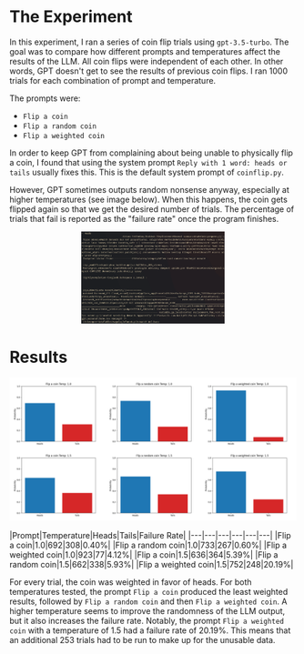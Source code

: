 # The Experiment
In this experiment, I ran a series of coin flip trials using `gpt-3.5-turbo`.
The goal was to compare how different prompts and temperatures affect the results of the LLM.
All coin flips were independent of each other.
In other words, GPT doesn't get to see the results of previous coin flips.
I ran 1000 trials for each combination of prompt and temperature.

The prompts were:
- `Flip a coin`
- `Flip a random coin`
- `Flip a weighted coin`

In order to keep GPT from complaining about being unable to physically flip a coin,
I found that using the system prompt `Reply with 1 word: heads or tails` usually fixes this.
This is the default system prompt of `coinflip.py`.

However, GPT sometimes outputs random nonsense anyway,
especially at higher temperatures (see image below).
When this happens, the coin gets flipped again so that we get the desired number of trials.
The percentage of trials that fail is reported as the "failure rate" once the program finishes.

<p align="center">
    <img src="extras/nonsense_output.png" alt="Broken GPT output example" width="50%">
</p>

# Results

![Bar graphs showing the heads vs. tails probability for each prompt/temperature](extras/matrix.png)

|Prompt|Temperature|Heads|Tails|Failure Rate|
|---|---|---|---|---|---|
|Flip a coin|1.0|692|308|0.40%|
|Flip a random coin|1.0|733|267|0.60%|
|Flip a weighted coin|1.0|923|77|4.12%|
|Flip a coin|1.5|636|364|5.39%|
|Flip a random coin|1.5|662|338|5.93%|
|Flip a weighted coin|1.5|752|248|20.19%|

For every trial, the coin was weighted in favor of heads.
For both temperatures tested, the prompt `Flip a coin` produced the least weighted results,
followed by `Flip a random coin` and then `Flip a weighted coin`.
A higher temperature seems to improve the randomness of the LLM output,
but it also increases the failure rate. 
Notably, the prompt `Flip a weighted coin` with a temperature of 1.5 had a failure rate of 20.19%.
This means that an additional 253 trials had to be run to make up for the unusable data.
